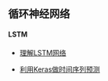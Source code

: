 ## 循环神经网络

#### LSTM

+ [理解LSTM网络]()

+ [利用Keras做时间序列预测](https://machinelearningmastery.com/time-series-prediction-lstm-recurrent-neural-networks-python-keras/)